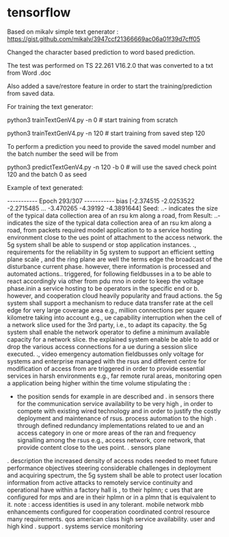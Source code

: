 # tensorflow

Based on mikalv simple text generator : https://gist.github.com/mikalv/3947ccf21366669ac06a01f39d7cff05

Changed the character based prediction to word based prediction.

The test was performed on TS 22.261 V16.2.0 that was converted to a txt from Word .doc

Also added a save/restore feature in order to start the training/prediction from saved data.

For training the text generator:

python3 trainTextGenV4.py -n 0 # start training from scratch

python3 trainTextGenV4.py -n 120 # start training from saved step 120

To perform a prediction you need to provide the saved model number and the batch number the seed will be from

python3 predictTextGenV4.py -n 120 -b 0 # will use the saved check point 120 and the batch 0 as seed

Example of text generated:

----------- Epoch 293/307 -----------
bias [-2.374515  -2.0253522 -2.2715485 ... -3.470265  -4.39192   -4.3891644]
Seed:  ..- indicates the size of the typical data collection area of an rsu  km along a road, from
Result:  ..- indicates the size of the typical data collection area of an rsu  km along a road, from packets required model application to to a service hosting environment close to the ues point of attachment to the access network.
the 5g system shall be able to suspend or stop application instances.
., requirements for the reliability in 5g system to support an efficient setting plane scale , and the ring plane are well the terms edge the broadcast of the disturbance current phase. however, there information is processed and automated actions..	triggered, for following fieldbusses in a to be able to react accordingly via other from pdu mno in order to keep the voltage phase.inin a service hosting     to be operators in the specific end or b. however, and cooperation cloud heavily popularity and fraud actions.
the 5g system shall support a mechanism to reduce data transfer rate at the cell edge for very large coverage area e.g.,  million connections per square kilometre taking into account e.g., ue capability interruption when the cell of a network slice used for the 3rd party, i.e., to adapt its capacity.
the 5g system shall enable the network operator to define a minimum available capacity for a network slice. the explained system enable be able to add or drop the various access connections for a ue during a session slice executed.
., 	video emergency  automation fieldbusses  only voltage for systems and enterprise managed with the rsus and different centre for modification of access from are triggered in order to provide essential services in harsh environments e.g., far remote rural areas, monitoring   open a application being higher within the time volume stipulating the    : 
- the position sends for example in are described and  .
in sensors there for the communication service availability to be very high , in order to compete with existing wired technology and in order to justify the costly deployment and maintenance of rsus. process automation to the high . through defined redundancy implementations related to ue and an access category in one or more areas of the ran and frequency signalling among the rsus e.g., access network, core network, that provide content close to the ues
point.
. sensors plane

.	description
the increased density of access nodes needed
to meet future performance objectives steering considerable challenges in deployment and acquiring spectrum, the 5g system shall be able to protect user location information from active attacks to remotely service continuity and operational have within a factory hall is , to their hplmn;
c ues that are configured for mps and are in their hplmn or in a plmn that is equivalent to it.
note :	access identities  is used in any tolerant.
mobile network mbb enhancements configured for cooperation coordinated control resource many requirements.
	 qos american class
 high service availability. user and high kind 
.	 support 
 .
systems service monitoring

